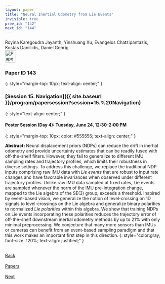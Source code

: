 ```yaml
---
layout: paper
title: "Neural Inertial Odometry from Lie Events"
invisible: true
prev_id: "142"
next_id: "144"
---
```

<div class="paper-authors">
  <div class="paper-author-box">
    <div class="paper-author-name">Royina Karegoudra Jayanth, Yinshuang Xu, Evangelos Chatzipantazis, Kostas Daniilidis, Daniel Gehrig</div>
    <div class="paper-author-uni"></div>
  </div>
</div>

<div class="paper-pdf">
  <div>
    <a href="https://www.roboticsproceedings.org/rss21/p143.pdf" title="Download PDF" target="_blank">
      <img src="{{ site.baseurl }}/images/paper_link_cardinal_red.png" alt="Paper PDF" width="33" height="40" />
    </a>
  </div>
</div>

### Paper ID 143
{: style="margin-top: 10px; text-align: center;" }

### [Session 15. Navigation]({{ site.baseurl }}/program/papersession?session=15.%20Navigation)
{: style="text-align: center;" }

#### Poster Session (Day 4): Tuesday, June 24, 12:30-2:00 PM
{: style="margin-top: 10px; color: #555555; text-align: center;" }

<b style="color: black;">Abstract: </b>Neural displacement priors (NDPs) can reduce the drift in inertial odometry and provide uncertainty estimates that can be readily fused with off-the-shelf filters. However, they fail to generalize to different IMU sampling rates and trajectory profiles, which limits their robustness in diverse settings. To address this challenge, we replace the traditional NDP inputs comprising raw IMU data with <em>Lie events</em> that are robust to input rate changes and have favorable invariances when observed under different trajectory profiles. Unlike raw IMU data sampled at fixed rates, Lie events are sampled whenever the norm of the IMU pre-integration change, mapped to the Lie algebra of the SE(3) group, exceeds a threshold. Inspired by event-based vision, we generalize the notion of level-crossing on 1D signals to level-crossings on the Lie algebra and generalize binary polarities to normalized <em>Lie polarities</em> within this algebra. We show that training NDPs on Lie events incorporating these polarities reduces the trajectory error of off-the-shelf downstream inertial odometry methods by up to 21% with only minimal preprocessing. We conjecture that many more sensors than IMUs or cameras can benefit from an event-based sampling paradigm and that this work makes an important first step in this direction.
{: style="color:gray; font-size: 120%; text-align: justified;" }

<div class="paper-menu">
  <div class="paper-menu-inner">
    <a href="{{ site.baseurl }}/program/papers/142/" title="Previous Paper">
            <div class="paper-menu-icon">
                <i class="fa fa-chevron-left"></i><br>
                <span class="paper-menu-label">Back</span>
            </div>
        </a>
    <a href="{{ site.baseurl }}/program/papers" title="All Papers">
      <div class="paper-menu-icon">
        <i class="fa fa-list"></i><br>
        <span class="paper-menu-label">Papers</span>
      </div>
    </a>
    <a href="{{ site.baseurl }}/program/papers/144/" title="Next Paper">
            <div class="paper-menu-icon">
                <i class="fa fa-chevron-right"></i><br>
                <span class="paper-menu-label">Next</span>
            </div>
        </a>
  </div>
</div>
